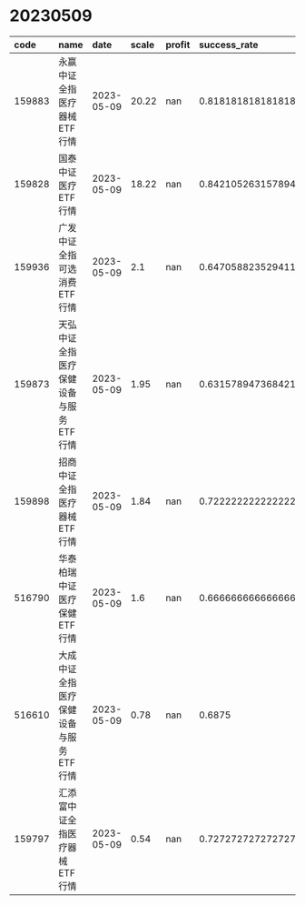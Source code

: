 # 20230509
 | code | name | date | scale | profit | success_rate | pred | 
 | :----- | :----- | :----- | :----- | :----- | :----- | :----- | 
 | 159883 | 永赢中证全指医疗器械ETF行情 | 2023-05-09 | 20.22 | nan | 0.8181818181818182 | 1 | 
 | 159828 | 国泰中证医疗ETF行情 | 2023-05-09 | 18.22 | nan | 0.8421052631578947 | 1 | 
 | 159936 | 广发中证全指可选消费ETF行情 | 2023-05-09 | 2.1 | nan | 0.6470588235294118 | 1 | 
 | 159873 | 天弘中证全指医疗保健设备与服务ETF行情 | 2023-05-09 | 1.95 | nan | 0.631578947368421 | 1 | 
 | 159898 | 招商中证全指医疗器械ETF行情 | 2023-05-09 | 1.84 | nan | 0.7222222222222222 | 1 | 
 | 516790 | 华泰柏瑞中证医疗保健ETF行情 | 2023-05-09 | 1.6 | nan | 0.6666666666666666 | 1 | 
 | 516610 | 大成中证全指医疗保健设备与服务ETF行情 | 2023-05-09 | 0.78 | nan | 0.6875 | 1 | 
 | 159797 | 汇添富中证全指医疗器械ETF行情 | 2023-05-09 | 0.54 | nan | 0.7272727272727273 | 1 | 
